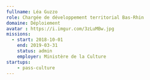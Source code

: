 ```yaml
---
fullname: Léa Guzzo
role: Chargée de développement territorial Bas-Rhin
domaine: Déploiement
avatar : https://i.imgur.com/3zLuMBw.jpg
missions:
  - start: 2018-10-01
    end: 2019-03-31
    status: admin
    employer: Ministère de la Culture
startups:
    - pass-culture
---
```

